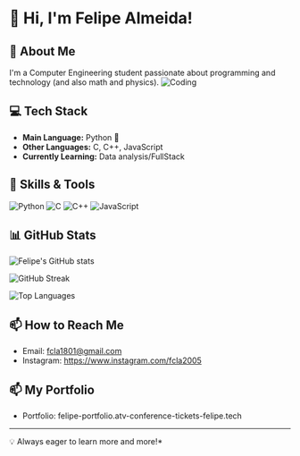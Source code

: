 # 👋 Hi, I'm Felipe Almeida!

## 🚀 About Me
I'm a Computer Engineering student passionate about programming and technology (and also math and physics).
![Coding](tumblr_outwxnanpp1u79o2lo1_1280.gif)

## 💻 Tech Stack
- **Main Language:** Python 🐍
- **Other Languages:** C, C++, JavaScript
- **Currently Learning:** Data analysis/FullStack

## 🔧 Skills & Tools
![Python](https://img.shields.io/badge/-Python-3776AB?style=flat&logo=python&logoColor=white)
![C](https://img.shields.io/badge/-C-A8B9CC?style=flat&logo=c&logoColor=white)
![C++](https://img.shields.io/badge/-C++-00599C?style=flat&logo=cplusplus&logoColor=white)
![JavaScript](https://img.shields.io/badge/-JavaScript-F7DF1E?style=flat&logo=javascript&logoColor=black)

## 📊 GitHub Stats
![Felipe's GitHub stats](https://github-readme-stats.vercel.app/api?username=Venchoes&show_icons=true&theme=radical)

![GitHub Streak](https://github-readme-streak-stats.herokuapp.com/?user=Venchoes&theme=radical)

![Top Languages](https://github-readme-stats.vercel.app/api/top-langs/?username=Venchoes&layout=compact&theme=radical)

## 📫 How to Reach Me
- Email: fcla1801@gmail.com
- Instagram: https://www.instagram.com/fcla2005

## 📫 My Portfolio
- Portfolio: felipe-portfolio.atv-conference-tickets-felipe.tech

---
💡 Always eager to learn more and more!*
